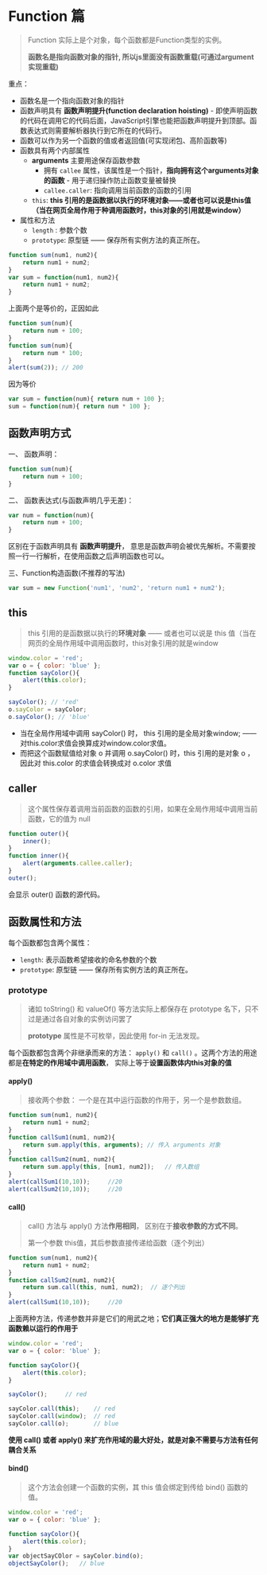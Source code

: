 # Function 篇

> Function 实际上是个对象，每个函数都是Function类型的实例。
>
> **函数名是指向函数对象的指针, 所以js里面没有函数重载(可通过argument实现重载)**



重点： 

- 函数名是一个指向函数对象的指针
- 函数声明具有 **函数声明提升(function declaration hoisting)**  - 即使声明函数的代码在调用它的代码后面，JavaScript引擎也能把函数声明提升到顶部。函数表达式则需要解析器执行到它所在的代码行。
- 函数可以作为另一个函数的值或者返回值(可实现闭包、高阶函数等)
- 函数具有两个内部属性
  - **arguments** 主要用途保存函数参数
    - 拥有 `callee` 属性，该属性是一个指针，**指向拥有这个arguments对象的函数**  - 用于递归操作防止函数变量被替换
    - `callee.caller`: 指向调用当前函数的函数的引用
  - `this`:  **this 引用的是函数据以执行的环境对象——或者也可以说是this值（当在网页全局作用于种调用函数时，this对象的引用就是window）**
- 属性和方法
  - `length` : 参数个数
  - `prototype`: 原型链 —— 保存所有实例方法的真正所在。





```javascript
function sum(num1, num2){
    return num1 + num2;
}
var sum = function(num1, num2){
    return num1 + num2;
}
```

上面两个是等价的，正因如此

```javascript
function sum(num){
    return num + 100;
}
function sum(num){
    return num * 100;
}
alert(sum(2)); // 200
```

因为等价

```javascript
var sum = function(num){ return num + 100 };
sum = function(num){ return num * 100 };
```





## 函数声明方式

一、 函数声明：

```javascript
function sum(num){
    return num + 100;
}
```

二、 函数表达式(与函数声明几乎无差)： 

```javascript
var num = function(num){
    return num + 100;
}
```

区别在于函数声明具有 **函数声明提升**， 意思是函数声明会被优先解析。不需要按照一行一行解析，在使用函数之后声明函数也可以。

三、Function构造函数(不推荐的写法)

```javascript
var sum = new Function('num1', 'num2', 'return num1 + num2');
```



## this

> this 引用的是函数据以执行的**环境对象** —— 或者也可以说是 this 值（当在网页的全局作用域中调用函数时，this对象引用的就是window

```javascript
window.color = 'red';
var o = { color: 'blue' };
function sayColor(){
    alert(this.color);
}

sayColor(); // 'red'
o.sayColor = sayColor;
o.sayColor(); // 'blue'
```

- 当在全局作用域中调用 sayColor() 时， this 引用的是全局对象window; —— 对this.color求值会换算成对window.color求值。
- 而把这个函数赋值给对象 o 并调用 o.sayColor() 时，this 引用的是对象 o ，因此对 this.color 的求值会转换成对 o.color 求值



## caller

> 这个属性保存着调用当前函数的函数的引用，如果在全局作用域中调用当前函数，它的值为 null

```javascript
function outer(){
    inner();
}
function inner(){
    alert(arguments.callee.caller);
}
outer();
```

会显示 outer() 函数的源代码。



## 函数属性和方法

每个函数都包含两个属性： 

- `length`: 表示函数希望接收的命名参数的个数
- `prototype`:  原型链 —— 保存所有实例方法的真正所在。



### prototype

> 诸如 toString() 和 valueOf() 等方法实际上都保存在 prototype 名下，只不过是通过各自对象的实例访问罢了
>
> **prototype** 属性是不可枚举，因此使用 for-in 无法发现。

每个函数都包含两个非继承而来的方法： `apply()` 和 `call()` 。这两个方法的用途都是**在特定的作用域中调用函数**， 实际上等于**设置函数体内this对象的值**

#### apply()

> 接收两个参数： 一个是在其中运行函数的作用于，另一个是参数数组。

```javascript
function sum(num1, num2){
    return num1 + num2;
}
function callSum1(num1, num2){
    return sum.apply(this, arguments); // 传入 arguments 对象
}
function callSum2(num1, num2){
    return sum.apply(this, [num1, num2]);	// 传入数组
}
alert(callSum1(10,10));		//20
alert(callSum2(10,10));		//20

```

#### call()

> call() 方法与 apply() 方法**作用相同**， 区别在于**接收参数的方式不同**。
>
> 第一个参数 this值，其后参数直接传递给函数（逐个列出）

```javascript
function sum(num1, num2){
    return num1 + num2;
}
function callSum2(num1, num2){
    return sum.call(this, num1, num2);	// 逐个列出
}
alert(callSum1(10,10));		//20

```



上面两种方法，传递参数并非是它们的用武之地；**它们真正强大的地方是能够扩充函数赖以运行的作用于** 

```javascript
window.color = 'red';
var o = { color: 'blue' };

function sayColor(){
    alert(this.color);
}

sayColor();		// red

sayColor.call(this);	// red
sayColor.call(window);	// red
sayColor.call(o);		// blue

```

**使用 call() 或者 apply() 来扩充作用域的最大好处，就是对象不需要与方法有任何耦合关系**



#### bind()

> 这个方法会创建一个函数的实例，其 this 值会绑定到传给 bind() 函数的值。

```javascript
window.color = 'red';
var o = { color: 'blue' };

function sayColor(){
    alert(this.color);
}
var objectSayCOlor = sayColor.bind(o);
objectSayColor();	// blue

```

